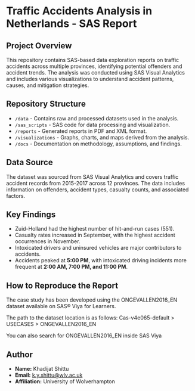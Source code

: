 

# Traffic Accidents Analysis in Netherlands - SAS Report

## Project Overview
This repository contains SAS-based data exploration reports on traffic accidents across multiple provinces, identifying potential offenders and accident trends. The analysis was conducted using SAS Visual Analytics and includes various visualizations to understand accident patterns, causes, and mitigation strategies.
## Repository Structure
- `/data` - Contains raw and processed datasets used in the analysis.
- `/sas_scripts` - SAS code for data processing and visualization.
- `/reports` - Generated reports in PDF and XML format.
- `/visualizations` - Graphs, charts, and maps derived from the analysis.
- `/docs` - Documentation on methodology, assumptions, and findings.

## Data Source
The dataset was sourced from SAS Visual Analytics and covers traffic accident records from 2015-2017 across 12 provinces. The data includes information on offenders, accident types, casualty counts, and associated factors.

## Key Findings
- Zuid-Holland had the highest number of hit-and-run cases (551).
- Casualty rates increased in September, with the highest accident occurrences in November.
- Intoxicated drivers and uninsured vehicles are major contributors to accidents.
- Accidents peaked at **5:00 PM**, with intoxicated driving incidents more frequent at **2:00 AM, 7:00 PM, and 11:00 PM**.

## How to Reproduce the Report
The case study has been developed using the ONGEVALLEN2016_EN dataset available on SAS®
Viya for Learners.

The path to the dataset location is as follows: Cas-v4e065-default > USECASES >
ONGEVALLEN2016_EN

You can also search for ONGEVALLEN2016_EN inside SAS Viya
## Author
- **Name:** Khadijat Shittu
- **Email:** k.y.shittu@wlv.ac.uk
- **Affiliation:** University of Wolverhampton
